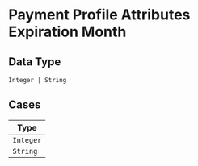 
# Payment Profile Attributes Expiration Month

## Data Type

`Integer | String`

## Cases

| Type |
|  --- |
| `Integer` |
| `String` |

